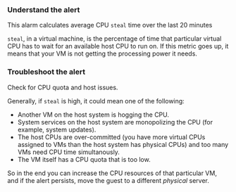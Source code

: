 ### Understand the alert

This alarm calculates average CPU `steal` time over the last 20 minutes

`steal`, in a virtual machine, is the percentage of time that particular virtual CPU has to wait for an available host CPU to run on. If this metric goes up, it means that your VM is not getting the processing power it needs.

### Troubleshoot the alert

Check for CPU quota and host issues.

Generally, if `steal` is high, it could mean one of the following:

- Another VM on the host system is hogging the CPU.
- System services on the host system are monopolizing the CPU (for example, system updates).
- The host CPUs are over-committed (you have more virtual CPUs assigned to VMs than the host system has physical CPUs) and too many VMs need CPU time simultanously.
- The VM itself has a CPU quota that is too low.

So in the end you can increase the CPU resources of that particular VM, and if the alert persists, move the guest to a different *physical* server.
